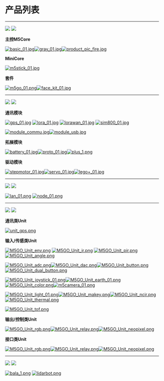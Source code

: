 # 产品列表

***

<img src='assets/img/product_pics/1.jpg'> <img src='assets/img/product_pics/cores.png'>

**主控M5Core**

[![basic_01.jpg](http://m5-docs.oss-cn-shenzhen.aliyuncs.com/docs/assets/img/product_pics/pictures_for_homepage/cores/core_basic.png)](zh_CN/core/basic)[![gray_01.jpg](https://i.loli.net/2018/12/13/5c1214ef29949.jpg)](zh_CN/core/gray)[![product_pic_fire.jpg](https://i.loli.net/2018/12/13/5c121562a65be.jpg)](zh_CN/core/fire)

<!-- [![core_basic.png](http://m5-docs.oss-cn-shenzhen.aliyuncs.com/docs/assets/img/product_pics/pictures_for_homepage/cores/core_basic.png)](zh_CN/core/basic)[![core_gray.png](http://m5-docs.oss-cn-shenzhen.aliyuncs.com/docs/assets/img/product_pics/pictures_for_homepage/cores/core_gray.png)](zh_CN/core/gray)[![product_pic_fire.png](http://m5-docs.oss-cn-shenzhen.aliyuncs.com/docs/assets/img/product_pics/pictures_for_homepage/cores/core_fire.png)](zh_CN/core/fire) -->

**MiniCore**

[![m5stick_01.jpg](https://i.loli.net/2018/12/13/5c12158935965.jpg)](zh_CN/core/m5stick)

<!-- [![minicore_m5stick.png](http://m5-docs.oss-cn-shenzhen.aliyuncs.com/docs/assets/img/product_pics/pictures_for_homepage/cores/minicore_m5stick.png)](zh_CN/core/m5stick) -->

**套件**

[![m5go_01.png](https://i.loli.net/2018/12/13/5c12159c9c2aa.png)](zh_CN/core/m5go_iot_starter_kit)[![face_kit_01.jpg](https://i.loli.net/2018/12/13/5c1215b26d803.jpg)](zh_CN/core/face_kit)

<!-- [![kit_m5go.png](http://m5-docs.oss-cn-shenzhen.aliyuncs.com/docs/assets/img/product_pics/pictures_for_homepage/cores/kit_m5go.png)](zh_CN/core/m5go_iot_starter_kit)[![kit_faces.png](http://m5-docs.oss-cn-shenzhen.aliyuncs.com/docs/assets/img/product_pics/pictures_for_homepage/cores/kit_faces.png)](zh_CN/core/face_kit) -->

***

<img src='assets/img/product_pics/2.jpg'> <img src='assets/img/product_pics/module.png'>

**通讯模块**

[![gps_01.jpg](https://i.loli.net/2018/12/13/5c12160039059.jpg)](zh_CN/module/gps) [![lora_01.jpg](https://i.loli.net/2018/12/13/5c12161755792.jpg)](zh_CN/module/lora) [![lorawan_01.jpg](https://i.loli.net/2018/12/13/5c1216c437a6c.jpg)](zh_CN/module/lorawan) [![sim800_01.jpg](https://i.loli.net/2018/12/13/5c12165b1bc66.jpg)](zh_CN/module/sim800)

<!-- [![module_gps.png](http://m5-docs.oss-cn-shenzhen.aliyuncs.com/docs/assets/img/product_pics/pictures_for_homepage/modules/module_gps.png)](zh_CN/module/gps)[![module_lora.jpg](https://i.loli.net/2018/12/13/5c12161755792.jpg)](zh_CN/module/lora)[![module_lorawan.jpg](https://i.loli.net/2018/12/13/5c1216c437a6c.jpg)](zh_CN/module/lorawan)[![module_sim800.jpg](https://i.loli.net/2018/12/13/5c12165b1bc66.jpg)](zh_CN/module/sim800) -->

[![module_commu.jpg](https://i.loli.net/2018/12/13/5c121675145ca.jpg)](zh_CN/module/commu)[![module_usb.jpg](https://i.loli.net/2018/12/13/5c1216928954a.jpg)](zh_CN/module/usb)

**拓展模块**

[![battery_01.jpg](https://i.loli.net/2018/12/13/5c121754d1485.jpg)](zh_CN/module/battery)[![proto_01.jpg](https://i.loli.net/2018/12/13/5c12175690f25.jpg)](zh_CN/module/proto)[![plus_1.png](https://i.loli.net/2018/12/13/5c121789cd9f9.png)](zh_CN/module/plus)

**驱动模块**

[![stepmotor_01.jpg](https://i.loli.net/2018/12/13/5c1217aa25a91.jpg)](zh_CN/module/stepmotor)[![servo_01.jpg](https://i.loli.net/2018/12/13/5c1217abb1cd9.jpg)](zh_CN/module/servo)[![lego+_01.jpg](https://i.loli.net/2018/12/13/5c1217c0e98b7.jpg)](zh_CN/module/lego_plus)

***

<img src='assets/img/product_pics/5.jpg'> <img src='assets/img/product_pics/bases.png'>

[![lan_01.png](https://i.loli.net/2018/12/13/5c1223ee16411.png)](zh_CN/base/lan_base) [![node_01.png](https://i.loli.net/2018/12/13/5c1223fd8d2cb.png)](zh_CN/base/node_base)

<!-- [![plc_01.png](https://i.loli.net/2018/12/13/5c122411a87d1.png)](zh_CN/base/plc_base) -->

***

<img src='assets/img/product_pics/3.jpg'> <img src='assets/img/product_pics/unit.png'>

**通讯类Unit**

[![unit_gps.png](http://m5-docs.oss-cn-shenzhen.aliyuncs.com/docs/assets/img/product_pics/pictures_for_homepage/units/unit_gps.png)](zh_CN/unit/gps)

**输入/传感类Unit**

[![M5GO_Unit_env.png](https://i.loli.net/2018/12/13/5c12229aed8e7.png)](zh_CN/unit/env) [![M5GO_Unit_ir.png](https://i.loli.net/2018/12/13/5c1222c75a47c.png)](zh_CN/unit/ir) [![M5GO_Unit_pir.png](https://i.loli.net/2018/12/13/5c1222b138916.png)](zh_CN/unit/pir) [![M5GO_Unit_angle.png](https://i.loli.net/2018/12/13/5c1219eb78c21.png)](zh_CN/unit/angle)

[![M5GO_Unit_adc.png](https://i.loli.net/2018/12/13/5c12192a6110d.png)](zh_CN/unit/adc)[![M5GO_Unit_dac.png](https://i.loli.net/2018/12/13/5c1219d495a9a.png)](zh_CN/unit/dac)[![M5GO_Unit_button.png](https://i.loli.net/2018/12/13/5c121a068c209.png)](zh_CN/unit/button)[![M5GO_Unit_dual_button.png](https://i.loli.net/2018/12/13/5c121a1adfedb.png)](zh_CN/unit/dual_button)

[![M5GO_Unit_joystick_01.png](https://i.loli.net/2018/12/13/5c121a8c96259.png)](zh_CN/unit/joystick)[![M5GO_Unit_earth_01.png](https://i.loli.net/2018/12/13/5c121a6619dd1.png)](zh_CN/unit/earth)[![M5GO_Unit_color.png](https://i.loli.net/2018/12/13/5c121a2debd7c.png)](zh_CN/unit/color)[![m5camera_01.png](https://i.loli.net/2018/12/13/5c1218b4d4a50.png)](zh_CN/unit/m5camera)

[![M5GO_Unit_light_01.png](https://i.loli.net/2018/12/13/5c121db73426d.png)](zh_CN/unit/light)[![M5GO_Unit_makey.png](https://i.loli.net/2018/12/13/5c121dd514166.png)](zh_CN/unit/makey)[![M5GO_Unit_ncir.png](https://i.loli.net/2018/12/13/5c121df24f746.png)](zh_CN/unit/ncir)[![M5GO_Unit_thermal.png](https://i.loli.net/2018/12/13/5c121e38b72c9.png)](zh_CN/unit/thermal)

[![M5GO_Unit_tof.png](https://i.loli.net/2018/12/13/5c121e5cd47e1.png)](zh_CN/unit/tof)

<!-- [![unit_env.png](http://m5-docs.oss-cn-shenzhen.aliyuncs.com/docs/assets/img/product_pics/pictures_for_homepage/units/unit_env.png)](zh_CN/unit/env) [![unit_ir.png](http://m5-docs.oss-cn-shenzhen.aliyuncs.com/docs/assets/img/product_pics/pictures_for_homepage/units/unit_ir.png)](zh_CN/unit/ir) [![unit_pir.png](http://m5-docs.oss-cn-shenzhen.aliyuncs.com/docs/assets/img/product_pics/pictures_for_homepage/units/unit_pir.png)](zh_CN/unit/pir) [![unit_angle.png](http://m5-docs.oss-cn-shenzhen.aliyuncs.com/docs/assets/img/product_pics/pictures_for_homepage/units/unit_angle.png)](zh_CN/unit/angle)

[![unit_adc.png](http://m5-docs.oss-cn-shenzhen.aliyuncs.com/docs/assets/img/product_pics/pictures_for_homepage/units/unit_adc.png)](zh_CN/unit/adc)[![unit_dac.png](http://m5-docs.oss-cn-shenzhen.aliyuncs.com/docs/assets/img/product_pics/pictures_for_homepage/units/unit_dac.png)](zh_CN/unit/dac)[![unit_button.png](http://m5-docs.oss-cn-shenzhen.aliyuncs.com/docs/assets/img/product_pics/pictures_for_homepage/units/unit_button.png)](zh_CN/unit/button)[![unit_dual_button.png](http://m5-docs.oss-cn-shenzhen.aliyuncs.com/docs/assets/img/product_pics/pictures_for_homepage/units/unit_dual_button.png)](zh_CN/unit/dual_button)

[![unit_light.png](http://m5-docs.oss-cn-shenzhen.aliyuncs.com/docs/assets/img/product_pics/pictures_for_homepage/units/unit_light.png)](zh_CN/unit/light)[![unit_makey.png](http://m5-docs.oss-cn-shenzhen.aliyuncs.com/docs/assets/img/product_pics/pictures_for_homepage/units/unit_makey.png)](zh_CN/unit/makey)[![unit_ncir.png](http://m5-docs.oss-cn-shenzhen.aliyuncs.com/docs/assets/img/product_pics/pictures_for_homepage/units/unit_ncir.png)](zh_CN/unit/ncir)[![unit_thermal.png](http://m5-docs.oss-cn-shenzhen.aliyuncs.com/docs/assets/img/product_pics/pictures_for_homepage/units/unit_thermal.png)](zh_CN/unit/thermal)

[![unit_joystick.png](http://m5-docs.oss-cn-shenzhen.aliyuncs.com/docs/assets/img/product_pics/pictures_for_homepage/units/unit_joystick.png)](zh_CN/unit/joystick)[![unit_earth.png](http://m5-docs.oss-cn-shenzhen.aliyuncs.com/docs/assets/img/product_pics/pictures_for_homepage/units/unit_earth.png)](zh_CN/unit/earth)[![unit_color.png](http://m5-docs.oss-cn-shenzhen.aliyuncs.com/docs/assets/img/product_pics/pictures_for_homepage/units/unit_color.png)](zh_CN/unit/color)[![unit_tof.png](http://m5-docs.oss-cn-shenzhen.aliyuncs.com/docs/assets/img/product_pics/pictures_for_homepage/units/unit_tof.png)](zh_CN/unit/tof) -->

<!-- [![unit_m5camera.png](http://m5-docs.oss-cn-shenzhen.aliyuncs.com/docs/assets/img/product_pics/pictures_for_homepage/units/unit_m5camera.png)](zh_CN/unit/m5camera) -->

<!-- [![unit_heart.png](http://m5-docs.oss-cn-shenzhen.aliyuncs.com/docs/assets/img/product_pics/pictures_for_homepage/units/unit_heart.png)](zh_CN/unit/heart) -->

**输出/控制类Unit**

[![M5GO_Unit_rgb.png](https://i.loli.net/2018/12/13/5c121f5c98542.png)](zh_CN/unit/rgb)[![M5GO_Unit_relay.png](https://i.loli.net/2018/12/13/5c121f6e9a185.png)](zh_CN/unit/relay)[![M5GO_Unit_neopixel.png](https://i.loli.net/2018/12/13/5c121f8457fcb.png)](zh_CN/unit/neopixel)

<!-- [![unit_rgb.png](http://m5-docs.oss-cn-shenzhen.aliyuncs.com/docs/assets/img/product_pics/pictures_for_homepage/units/unit_rgb.png)](zh_CN/unit/rgb)[![unit_relay.png](http://m5-docs.oss-cn-shenzhen.aliyuncs.com/docs/assets/img/product_pics/pictures_for_homepage/units/unit_relay.png)](zh_CN/unit/relay) -->

<!-- [![unit_neopixel.png](http://m5-docs.oss-cn-shenzhen.aliyuncs.com/docs/assets/img/product_pics/pictures_for_homepage/units/unit_neopixel.png)](zh_CN/unit/neopixel) -->

**接口类Unit**

[![M5GO_Unit_rgb.png](https://i.loli.net/2018/12/13/5c121f5c98542.png)](zh_CN/unit/rgb)[![M5GO_Unit_relay.png](https://i.loli.net/2018/12/13/5c121f6e9a185.png)](zh_CN/unit/relay)[![M5GO_Unit_neopixel.png](https://i.loli.net/2018/12/13/5c121f8457fcb.png)](zh_CN/unit/neopixel)

<!-- [![unit_hub.png](http://m5-docs.oss-cn-shenzhen.aliyuncs.com/docs/assets/img/product_pics/pictures_for_homepage/units/unit_hub.png)](zh_CN/unit/hub)[![unit_3.96.png](http://m5-docs.oss-cn-shenzhen.aliyuncs.com/docs/assets/img/product_pics/pictures_for_homepage/units/unit_396port.png)](zh_CN/unit/396port)
[![unit_proto.png](http://m5-docs.oss-cn-shenzhen.aliyuncs.com/docs/assets/img/product_pics/pictures_for_homepage/units/unit_proto.png)](zh_CN/unit/proto) -->

***

<img src='assets/img/product_pics/4.jpg'> <img src='assets/img/product_pics/application.png'>

[![bala_1.png](https://i.loli.net/2018/12/13/5c1224ba208bc.png)](zh_CN/app/bala) [![lidarbot.png](https://i.loli.net/2018/12/13/5c1224dbe9609.png)](zh_CN/app/lidarbot)


<!-- <img src='assets/img/product_pics/6.jpg'> <img src='assets/img/product_pics/tool.png'>

* [M5Stack USB Downloader](zh_CN/tool/usb_downloader) -->

<!-- GitHub Buttons -->
<script async defer src="https://buttons.github.io/buttons.js"></script>
